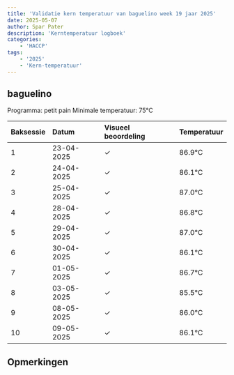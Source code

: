 ```yaml
---
title: 'Validatie kern temperatuur van baguelino week 19 jaar 2025'
date: 2025-05-07
author: Spar Pater
description: 'Kerntemperatuur logboek'
categories:
    - 'HACCP'
tags:
    - '2025'
    - 'Kern-temperatuur'
---
```


## baguelino

Programma: petit pain
Minimale temperatuur: 75°C

| Baksessie | Datum | Visueel beoordeling | Temperatuur |
|:---|:---|:---|:---|
| 1 | 23-04-2025 | &check; | 86.9°C |
| 2 | 24-04-2025 | &check; | 86.1°C |
| 3 | 25-04-2025 | &check; | 87.0°C |
| 4 | 28-04-2025 | &check; | 86.8°C |
| 5 | 29-04-2025 | &check; | 87.0°C |
| 6 | 30-04-2025 | &check; | 86.1°C |
| 7 | 01-05-2025 | &check; | 86.7°C |
| 8 | 03-05-2025 | &check; | 85.5°C |
| 9 | 08-05-2025 | &check; | 86.0°C |
| 10 | 09-05-2025 | &check; | 86.1°C |

## Opmerkingen



